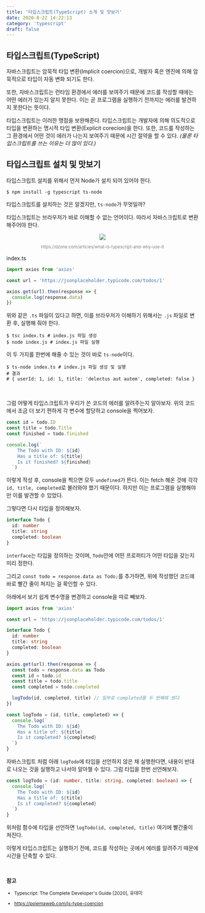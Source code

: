 ```yaml
---
title: '타입스크립트(TypeScript) 소개 및 맛보기'
date: 2020-8-22 14:22:13
category: 'typescript'
draft: false
---
```


## 타입스크립트(TypeScript)

자바스크립트는 암묵적 타입 변환(Implicit coercion)으로, 개발자 혹은 엔진에 의해 암묵적으로 타입이 자동 변화 되기도 한다.

또한, 자바스크립트는 런타임 환경에서 에러를 보여주기 때문에 코드를 작성할 때에는 어떤 에러가 있는지 알지 못한다. 이는 곧 프로그램을 실행하기 전까지는 에러를 발견하지 못한다는 뜻이다.

타입스크립트는 이러한 맹점을 보완해준다. 타입스크립트는 개발자에 의해 의도적으로 타입을 변환하는 명시적 타입 변환(Explicit corecion)을 한다. 또한, 코드를 작성하는 그 환경에서 어떤 것이 에러가 나는지 보여주기 때문에 시간 절약을 할 수 있다. _(물론 타입스크립트를 쓰는 이유는 더 많이 있다.)_

## 타입스크립트 설치 및 맛보기

타입스크립트 설치를 위해서 먼저 Node가 설치 되어 있어야 한다.

```shell
$ npm install -g typescript ts-node
```

타입스크립트를 설치하는 것은 알겠지만, `ts-node`가 무엇일까?

타입스크립트는 브라우저가 바로 이해할 수 없는 언어이다. 따라서 자바스크립트로 변환해주어야 한다.

<div style="text-align: center;"><img src="https://www.graycelltech.com/wp-content/uploads/2018/09/arrows1-1.png">
<p style="font-size: 11px; color: gray;">https://dzone.com/articles/what-is-typescript-and-why-use-it</p></div>

<span class="file-location">index.ts</span>

```ts
import axios from 'axios'

const url = 'https://jsonplaceholder.typicode.com/todos/1'

axios.get(url).then(response => {
  console.log(response.data)
})
```

위와 같은 `.ts` 파일이 있다고 하면, 이를 브라우저가 이해하기 위해서는 `.js` 파일로 변환 후, 실행해 줘야 한다.

```shell
$ tsc index.ts # index.js 파일 생성
$ node index.js # index.js 파일 실행
```

이 두 가지를 한번에 해줄 수 있는 것이 바로 `ts-node`이다.

```shell
$ ts-node index.ts # index.js 파일 생성 및 실행
# 결과
# { userId: 1, id: 1, title: 'delectus aut autem', completed: false }
```

<br />

그럼 어떻게 타입스크립트가 우리가 쓴 코드의 에러를 알려주는지 알아보자. 위의 코드에서 조금 더 보기 편하게 각 변수에 할당하고 console을 찍어보자.

```ts
const id = todo.ID
const title = todo.Title
const finished = todo.finished

console.log(`
    The Todo with ID: ${id}
    Has a title of: ${title}
    Is it finished? ${finished}
  `)
```

이렇게 작성 후, console을 찍으면 모두 `undefined`가 뜬다. 이는 fetch 해온 것에 각각 `id, title, completed`로 불러와야 했기 때문이다. 하지만 이는 프로그램을 실행해야만 이를 발견할 수 있었다.

그렇다면 다시 타입을 정의해보자.

```ts
interface Todo {
  id: number
  title: string
  completed: boolean
}
```

`interface`는 타입을 정의하는 것이며, `Todo`안에 어떤 프로퍼티가 어떤 타입을 갖는지 미리 정한다.

그리고 `const todo = response.data as Todo;`를 추가하면, 위에 작성했던 코드에 바로 빨간 줄이 쳐지는 걸 확인할 수 있다.

아래에서 보기 쉽게 변수명을 변경하고 console을 따로 빼보자.

```ts
import axios from 'axios'

const url = 'https://jsonplaceholder.typicode.com/todos/1'

interface Todo {
  id: number
  title: string
  completed: boolean
}

axios.get(url).then(response => {
  const todo = response.data as Todo
  const id = todo.id
  const title = todo.title
  const completed = todo.completed

  logTodo(id, completed, title) // 일부로 completed를 두 번째에 썼다
})

const logTodo = (id, title, completed) => {
  console.log(`
    The Todo with ID: ${id}
    Has a title of: ${title}
    Is it completed? ${completed}
  `)
}
```

자바스크립트 처럼 아래 `logTodo`에 타입을 선언하지 않은 채 실행한다면, 내용이 반대로 나오는 것을 실행하고 나서야 알아챌 수 있다. 그럼 타입을 한번 선언해보자.

```ts
const logTodo = (id: number, title: string, completed: boolean) => {
  console.log(`
    The Todo with ID: ${id}
    Has a title of: ${title}
    Is if completed? ${completed}
  `)
}
```

위처럼 함수에 타입을 선언하면 `logTodo(id, completed, title)` 여기에 빨간줄이 쳐진다.

이렇게 타입스크립트는 실행하기 전에, 코드를 작성하는 곳에서 에러를 알려주기 때문에 시간을 단축할 수 있다.

<br />

**참고**

<div style="font-size: 12px;">

- Typescript: The Complete Developer's Guide [2020], 유데미

- <https://poiemaweb.com/js-type-coercion>

</div>
